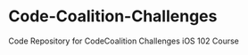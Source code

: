Code-Coalition-Challenges
=========================

Code Repository for CodeCoalition Challenges iOS 102 Course
